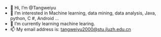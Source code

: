 - 👋 Hi, I’m @Tangweiyu
- 👀 I’m interested in Machine learning, data mining, data analysis, Java, python, C #, Android ...
- 🌱 I’m currently learning machine learing.
- 📫 My email address is: tangweiyu2000@stu.jluzh.edu.cn
